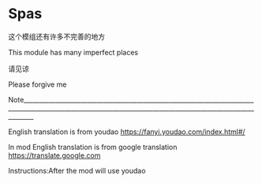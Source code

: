# Spas
这个模组还有许多不完善的地方

This module has many imperfect places

请见谅

Please forgive me


Note_______________________________________________________________________________________________________________________________________________________________

English translation is from youdao https://fanyi.youdao.com/index.html#/

In mod English translation is from google translation https://translate.google.com

Instructions:After the mod will use youdao 
